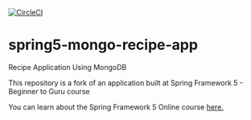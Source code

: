 [![CircleCI](https://circleci.com/gh/berkson/spring5-mongo-recipe-app/tree/master.svg?style=svg)](https://circleci.com/gh/berkson/spring5-mongo-recipe-app/tree/master)

# spring5-mongo-recipe-app
Recipe Application Using MongoDB

This repository is a fork of an application built at Spring Framework 5 - Beginner to Guru course

You can learn about the Spring Framework 5 Online course [here.](http://courses.springframework.guru/p/spring-framework-5-begginer-to-guru/?product_id=363173)